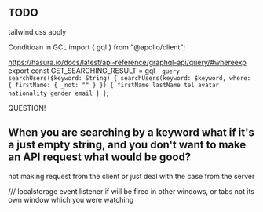 ## TODO

tailwind css apply

Conditioan in GCL
import { gql } from "@apollo/client";

https://hasura.io/docs/latest/api-reference/graphql-api/query/#whereexp
export const GET_SEARCHING_RESULT = gql`  query searchUsers($keyword: String) {
    searchUsers(keyword: $keyword, where: { firstName: { _not: "" } }) {
      firstName
      lastName
      tel
      avatar
      nationality
      gender
      email
    }
  }`;

QUESTION!

## When you are searching by a keyword what if it's a just empty string, and you don't want to make an API request what would be good?

not making request from the client or just deal with the case from the server

/// localstorage event listener
if will be fired in other windows, or tabs not its own window which you were watching
